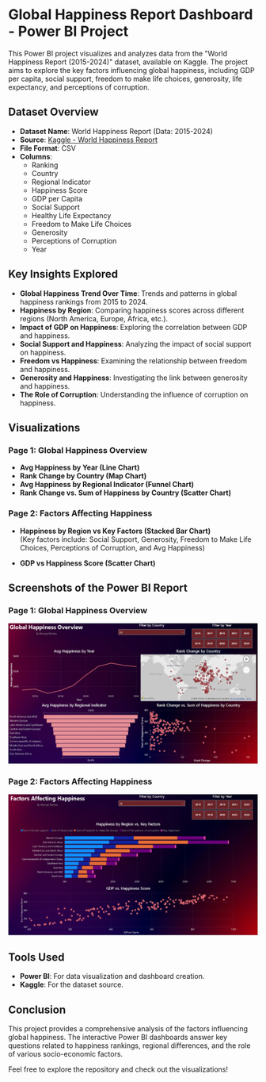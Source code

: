 # Global Happiness Report Dashboard - Power BI Project

This Power BI project visualizes and analyzes data from the "World Happiness Report (2015-2024)" dataset, available on Kaggle. The project aims to explore the key factors influencing global happiness, including GDP per capita, social support, freedom to make life choices, generosity, life expectancy, and perceptions of corruption.

## Dataset Overview

- **Dataset Name**: World Happiness Report (Data: 2015-2024)
- **Source**: [Kaggle - World Happiness Report](https://www.kaggle.com/datasets/yadiraespinoza/world-happiness-2015-2024?select=world_happiness_combined.csv)
- **File Format**: CSV
- **Columns**:
  - Ranking
  - Country
  - Regional Indicator
  - Happiness Score
  - GDP per Capita
  - Social Support
  - Healthy Life Expectancy
  - Freedom to Make Life Choices
  - Generosity
  - Perceptions of Corruption
  - Year

## Key Insights Explored

- **Global Happiness Trend Over Time**: Trends and patterns in global happiness rankings from 2015 to 2024.
- **Happiness by Region**: Comparing happiness scores across different regions (North America, Europe, Africa, etc.).
- **Impact of GDP on Happiness**: Exploring the correlation between GDP and happiness.
- **Social Support and Happiness**: Analyzing the impact of social support on happiness.
- **Freedom vs Happiness**: Examining the relationship between freedom and happiness.
- **Generosity and Happiness**: Investigating the link between generosity and happiness.
- **The Role of Corruption**: Understanding the influence of corruption on happiness.

## Visualizations

### Page 1: Global Happiness Overview
- **Avg Happiness by Year (Line Chart)**
- **Rank Change by Country (Map Chart)**
- **Avg Happiness by Regional Indicator (Funnel Chart)**
- **Rank Change vs. Sum of Happiness by Country (Scatter Chart)**

### Page 2: Factors Affecting Happiness
- **Happiness by Region vs Key Factors (Stacked Bar Chart)**  
  (Key factors include: Social Support, Generosity, Freedom to Make Life Choices, Perceptions of Corruption, and Avg Happiness)

- **GDP vs Happiness Score (Scatter Chart)**

## Screenshots of the Power BI Report

### Page 1: Global Happiness Overview
![PowerBI_Report_Page_1.png](./Images/PowerBI_Report_Page_1.PNG)

### Page 2: Factors Affecting Happiness
![PowerBI_Report_Page_2.png](./Images/PowerBI_Report_Page_2.PNG)

## Tools Used
- **Power BI**: For data visualization and dashboard creation.
- **Kaggle**: For the dataset source.

## Conclusion

This project provides a comprehensive analysis of the factors influencing global happiness. The interactive Power BI dashboards answer key questions related to happiness rankings, regional differences, and the role of various socio-economic factors.

Feel free to explore the repository and check out the visualizations!

